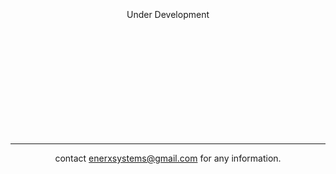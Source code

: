 <br><br><br><br><br><br><br>
<p align = "center">Under Development</p>
<br><br><br><br><br><br><br><br><br><br>
<hr>
<p align = "center"> contact <a href = "mailto:enerxsystems@gmail.com">enerxsystems@gmail.com</a> for any information.</p>
